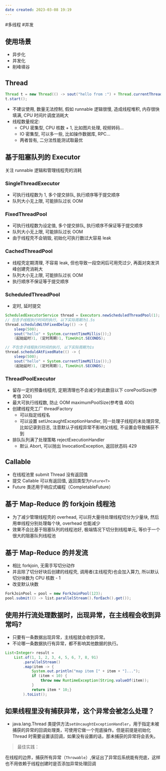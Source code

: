 ```yaml
---
date created: 2023-03-08 19:19
---
```

#多线程 #并发

## 使用场景

- 异步化
- 并发化
- 削峰填谷

## Thread

```java
Thread t = new Thread(() -> sout("hello from :") + Thread.currentThread().getName());
t.start();
```

- 不建议使用, 数量无法控制, 假如 runnable 逻辑很慢, 造成线程堆积, 内存很快填满, CPU 时间片调度消耗大
- 线程数量规定:
  - CPU 密集型, CPU 核数 + 1, 比如图片处理, 视频转码...
  - IO 密集型, 可以多一些, 比如操作数据库, RPC...
  - 两者皆有, 二分法性能测试取最优

## 基于阻塞队列的 Executor

关注 runnable 逻辑和管理线程壳的消耗

### SingleThreadExecutor

- 可执行线程数为 1, 多个提交排队, 执行顺序等于提交顺序
- 队列大小无上限, 可能排队过长 OOM

### FixedThreadPool

- 可执行线程数为设定值, 多个提交排队, 执行顺序不保证等于提交顺序
- 队列大小无上限, 可能排队过长 OOM
- 由于线程壳不会销毁, 初始化可执行数过大容易 leak

### CachedThreadPool

- 线程壳定期清理, 不容易 leak, 但也导致一段空闲后可用壳过少, 再面对突发洪峰创建壳消耗大
- 队列大小无上限, 可能排队过长 OOM
- 执行顺序不保证等于提交顺序

### ScheduledThreadPool

- 定时, 延时提交

```java
ScheduledExecutorService thread = Executors.newScheduledThreadPool(1);
// 包含子线程执行时间的执行, 以下实际周期为1.5s
thread.scheduldWithFixedDelay(() -> {
    sleep(500);
    sout("hello" + System.currentTimeMillis());}
    (起始延时)1, (定时周期)1, TimeUnit.SECONDS);

// 不包含子线程执行时间的执行, 以下实际周期为1s
thread.scheduldAtFixedRate(() -> {
    sleep(500);
    sout("hello" + System.currentTimeMillis());}
    (起始延时)1, (定时周期)1, TimeUnit.SECONDS);
```

### ThreadPoolExecutor

- 留存一定的预备线程壳, 定期清理也不会减少到此数目以下 corePoolSize(参考值 200)
- 最大可执行线程数, 防止 OOM maximumPoolSize(参考值 400)
- 创建线程壳工厂 threadFactory
  - 可以指定线程名
  - 可以设置 setUncaughtExceptionHandler, 同一处理子线程的未处理异常, 比如记录到日志, 注意默认子线程异常不影响父线程, 不设置会导致捕获不到
- 排队队列满了处理策略 rejectExecutionHandler
  - 默认 Abort, 可以抛出 InvocationException, 返回状态码 429

## Callable

- 在线程池里 submit Thread 没有返回值
- 提交 Callable 可以有返回值, 返回类型为`Future<T>`
- Future 类还用于响应式编程（CompletableFuture）

## 基于 Map-Reduce 的 forkjoin 线程池

- 为了减少管理线程壳的 overhead, 可以将大量待处理线程切分为少量块, 然后用单线程分别处理每个块, overhead 也能减少
- 效果不会比基于阻塞队列的线程池好, 极端情况下切分到线程单元, 等价于一个很大的阻塞队列线程池

## 基于 Map-Reduce 的并发流

- 相比 forkjoin, 无需手写切分动作
- 并且除了切分好块后创建的线程壳, 调用者(主线程壳)也会加入算力, 所以默认切分块数为 CPU 核数 - 1
- 改变默认块数

```java
ForkJoinPool = pool = new ForkJoinPool(123);
pool.submit(() -> list.parallelStream().forEach().get());
```

## 使用并行流处理数据时，出现异常，在主线程会收到异常吗?

- 只要有一条数据出现异常，主线程就会收到异常。
- 不论哪一条数据执行有异常，都不影响其他数据的执行。

```java
List<Integer> result =
    List.of(1, 1, 2, 3, 4, 5, 6, 7, 8, 91)
        .parallelStream()
        .map(item -> {
            System.out.println("map item [" + item + "]...");
            if (item < 10) {
                throw new RuntimeException(String.valueOf(item));
            }
            return item * 10;}
        ).toList();
```

## 如果线程里没有捕获异常，这个异常会被怎么处理？

- java.lang.Thread 类提供方法`setUncaughtExceptionHandler`，用于指定未被捕获的异常的回调处理类，可使用它做一个兜底操作。但是前提是初始化 Thread 时需要设置该回调，如果没有设置的话，那未捕获的异常将会丢失。

> 最佳实践：

在线程的边界，捕获所有异常（`Throwable`）,保证出了异常后系统能有兜底，这样也不用依赖于线程创建时是否添加异常处理回调
